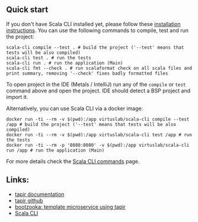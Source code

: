 ## Quick start

If you don't have Scala CLI installed yet, please follow these [installation instructions](https://scala-cli.virtuslab.org/install).
You can use the following commands to compile, test and run the project:

```shell
scala-cli compile --test . # build the project ('--test' means that tests will be also compiled)
scala-cli test . # run the tests
scala-cli run . # run the application (Main)
scala-cli fmt --check . # run scalaformat check on all scala files and print summary, removing '--check' fixes badly formatted files
```

To open project in the IDE (Metals / IntelliJ) run any of the `compile` or `test` command above and open the project.
IDE should detect a BSP project and import it.

Alternatively, you can use Scala CLI via a docker image:

```shell
docker run -ti --rm -v $(pwd):/app virtuslab/scala-cli compile --test /app # build the project ('--test' means that tests will be also compiled)
docker run -ti --rm -v $(pwd):/app virtuslab/scala-cli test /app # run the tests
docker run -ti --rm -p '8080:8080' -v $(pwd):/app virtuslab/scala-cli run /app # run the application (Main)
```

For more details check the [Scala CLI commands](https://scala-cli.virtuslab.org/docs/commands/basics) page.

## Links:

* [tapir documentation](https://tapir.softwaremill.com/en/latest/)
* [tapir github](https://github.com/softwaremill/tapir)
* [bootzooka: template microservice using tapir](https://softwaremill.github.io/bootzooka/)
* [Scala CLI](ttps://scala-cli.virtuslab.org)
